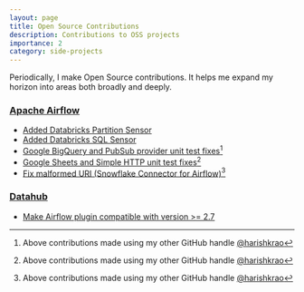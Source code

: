 ```yaml
---
layout: page
title: Open Source Contributions
description: Contributions to OSS projects
importance: 2
category: side-projects
---
```


Periodically, I make Open Source contributions. It helps me expand my horizon into areas both broadly and deeply.

### [Apache Airflow](https://github.com/apache/airflow)
- [Added Databricks Partition Sensor](https://github.com/apache/airflow/pull/30980)
- [Added Databricks SQL Sensor](https://github.com/apache/airflow/pull/30477)
- [Google BigQuery and PubSub provider unit test fixes](https://github.com/apache/airflow/pull/22213)[^1]<br> 
- [Google Sheets and Simple HTTP unit test fixes](https://github.com/apache/airflow/pull/22104)[^1]<br> 
- [Fix malformed URI (Snowflake Connector for Airflow)](https://github.com/apache/airflow/pull/20509)[^1]<br>


### [Datahub](https://github.com/datahub-project/datahub?tab=readme-ov-file#datahub-the-data-discovery-platform-for-the-modern-data-stack)

- [Make Airflow plugin compatible with version >= 2.7](https://github.com/datahub-project/datahub/issues/13357)

[^1]: Above contributions made using my other GitHub handle [@harishkrao](https://github.com/harishkrao)